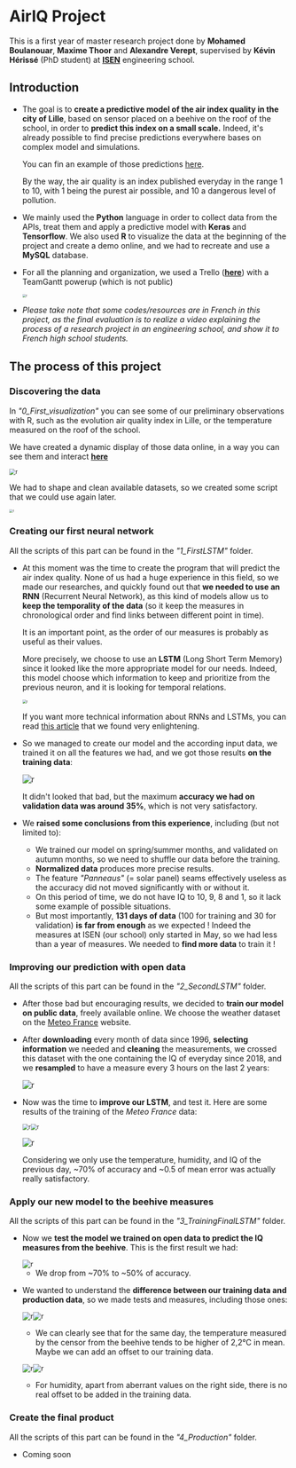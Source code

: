 # AirIQ Project

This is a first year of master research project done by **Mohamed Boulanouar**, **Maxime Thoor** and **Alexandre Verept**, supervised by **Kévin Hérissé** (PhD student) at [**ISEN**](https://www.isen-lille.fr/) engineering school.

## Introduction

- The goal is to **create a predictive model of the air index quality in the city of Lille**, based on sensor placed on a beehive on the roof of the school, in order to **predict this index on a small scale.** Indeed, it's already possible to find precise predictions everywhere bases on complex model and simulations.

  You can fin an example of those predictions [here](http://airindex.eea.europa.eu/).

  By the way, the air quality is an index published everyday in the range 1 to 10, with 1 being the purest air possible, and 10 a dangerous level of pollution. 

- We mainly used the **Python** language in order to collect data from the APIs, treat them and apply a predictive model with **Keras** and **Tensorflow**. We also used **R** to visualize the data at the beginning of the project and create a demo online, and we had to recreate and use a **MySQL** database.

- For all the planning and organization, we used a Trello ([**here**](https://trello.com/b/2u0xyfoi/gestion-projet-airiq)) with a TeamGantt powerup (which is not public)

  <img src="Suivi_de_projet\TeamGantt.PNG" alt="r" style="zoom:40%;" />

- *Please take note that some codes/resources are in French in this project, as the final evaluation is to realize a video explaining the process of a research project in an engineering school, and show it to French high school students.* 

## The process of this project

### Discovering the data

In *"0_First_visualization"* you can see some of our preliminary observations with R, such as the evolution air quality index in Lille, or the temperature measured on the roof of the school. 

We have created a dynamic display of those data online, in a way you can see them and interact [**here**](https://alexandre-verept.shinyapps.io/AirIQ_Showcase/)

<img src="0_First_visualization/Visualisation_files/figure-gfm/demoOnline.png" alt="r" style="zoom:70%;" />

We had to shape and clean available datasets, so we created some script that we could use again later.

<img src="0_First_visualization/ExtractingDatas/CleanCSV/illustrationRuche.PNG" alt="r" style="zoom:40%;" />

### Creating our first neural network

All the scripts of this part can be found in the *"1_FirstLSTM"* folder.

- At this moment was the time to create the program that will predict the air index quality. None of us had a huge experience in this field, so we made our researches, and quickly found out that **we needed to use an RNN** (Recurrent Neural Network), as this kind of models allow us to **keep the temporality of the data** (so it keep the measures in chronological order and find links between different point in time).

  It is an important point, as the order of our measures is probably as useful as their values.

  More precisely, we choose to use an **LSTM** (Long Short Term Memory) since it looked like the more appropriate model for our needs. Indeed, this model choose which information to keep and prioritize from the previous neuron, and it is looking for temporal relations.

  <img src="https://t1.daumcdn.net/thumb/R1280x0/?fname=http://t1.daumcdn.net/brunch/service/user/IgT/image/I0UJ8f2U5ePsX3LU-kJS--yIarU.png" alt="r" style="zoom:45%;" />

  If you want more technical information about RNNs and LSTMs, you can read [this article](http://colah.github.io/posts/2015-08-Understanding-LSTMs/) that we found very enlightening.

- So we managed to create our model and the according input data, we trained it on all the features we had, and we got those results **on the training data**:

  <img src="1_FirstLSTM/Archive/pictures/dataRuche.png" alt="r" style="zoom:100%;" />

  It didn't looked that bad, but the maximum **accuracy we had on validation data was around 35%**, which is not very satisfactory.

- We **raised some conclusions from this experience**, including (but not limited to):
  - We trained our model on spring/summer months, and validated on autumn months, so we need to shuffle our data before the training.
  - **Normalized data** produces more precise results.
  - The feature *"Panneaus"* (= solar panel) seams effectively useless as the accuracy did not moved significantly with or without it.
  - On this period of time, we do not have IQ to 10, 9, 8 and 1, so it lack some example of possible situations.
  - But most importantly, **131 days of data** (100 for training and 30 for validation) **is** **far from enough** as we expected ! Indeed the measures at ISEN (our school) only started in May, so we had less than a year of measures. We needed to **find more data** to train it !

### Improving our prediction with open data

All the scripts of this part can be found in the *"2_SecondLSTM"* folder.

- After those bad but encouraging results, we decided to **train our model on public data**, freely available online. We choose the weather dataset on the [Meteo France](https://donneespubliques.meteofrance.fr/?fond=produit&id_produit=90&id_rubrique=32) website. 

- After **downloading** every month of data since 1996, **selecting information** we needed and **cleaning** the measurements, we crossed this dataset with the one containing the IQ of everyday since 2018, and we **resampled** to have a measure every 3 hours on the last 2 years:

  <img src="2_SecondLSTM/Pictures/datas2ndLSTM.png" alt="r" style="zoom:100%;" />

- Now was the time to **improve our LSTM**, and test it. Here are some results of the training of the *Meteo France* data:

  <img src="2_SecondLSTM/Pictures/loss2.png" alt="r" style="zoom:70%;" /><img src="2_SecondLSTM/Pictures/accuracy.png" alt="r" style="zoom:70%;" />

  <img src="2_SecondLSTM/Pictures/trainingdata.png" alt="r" style="zoom:100%;" />

  Considering we only use the temperature, humidity, and IQ of the previous day, ~70% of accuracy and ~0.5 of mean error was actually really satisfactory.

### Apply our new model to the beehive measures

All the scripts of this part can be found in the *"3_TrainingFinalLSTM"* folder.

- Now we **test the model we trained on open data to predict the IQ measures from the beehive**. This is the first result we had:

  <img src="3_TrainingFinalLSTM/Pictures/firstTest.png" alt="r" style="zoom:90%;" />

  - We drop from ~70% to ~50% of accuracy. 

- We wanted to understand the **difference between our training data and production data**, so we made tests and measures, including those ones:

  <img src="3_TrainingFinalLSTM/Pictures/1.png" alt="r" style="zoom:90%;" /><img src="3_TrainingFinalLSTM/Pictures/2.png" alt="r" style="zoom:90%;" />

  - We can clearly see that for the same day, the temperature measured by the censor from the beehive tends to be higher of 2,2°C in mean. Maybe we can add an offset to our training data.

  <img src="3_TrainingFinalLSTM/Pictures/3.png" alt="r" style="zoom:90%;" /><img src="3_TrainingFinalLSTM/Pictures/4.png" alt="r" style="zoom:90%;" />

  - For humidity, apart from aberrant values on the right side, there is no real offset to be added in the training data.

### Create the final product

All the scripts of this part can be found in the *"4_Production"* folder.

- Coming soon